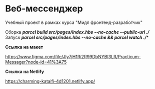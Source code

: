 # Веб-мессенджер

Учебный проект в рамках курса "Мидл фронтенд-разработчик"

Сборка ***parcel build src/pages/index.hbs --no-cache --public-url ./*** <br>
Запуск ***parcel src/pages/index.hbs --no-cache && parcel watch ./****

**Ссылка на макет**

https://www.figma.com/file/Jly7jH1Ri2R99DbNYBI3LR/Practicum-Messager?node-id=41%3A75

**Ссылка на Netlify**

https://charming-kataifi-4d1201.netlify.app/
